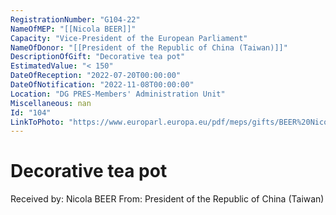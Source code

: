 ```yaml
---
RegistrationNumber: "G104-22"
NameOfMEP: "[[Nicola BEER]]"
Capacity: "Vice-President of the European Parliament"
NameOfDonor: "[[President of the Republic of China (Taiwan)]]"
DescriptionOfGift: "Decorative tea pot"
EstimatedValue: "< 150"
DateOfReception: "2022-07-20T00:00:00"
DateOfNotification: "2022-11-08T00:00:00"
Location: "DG PRES-Members' Administration Unit"
Miscellaneous: nan
Id: "104"
LinkToPhoto: "https://www.europarl.europa.eu/pdf/meps/gifts/BEER%20Nicola_G104-22.jpg#"
---
```


# Decorative tea pot

Received by: Nicola BEER
From: President of the Republic of China (Taiwan)
